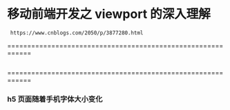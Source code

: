 # 移动前端开发之 viewport 的深入理解

     https://www.cnblogs.com/2050/p/3877280.html

============================================================

##

============================================================

### h5 页面随着手机字体大小变化
